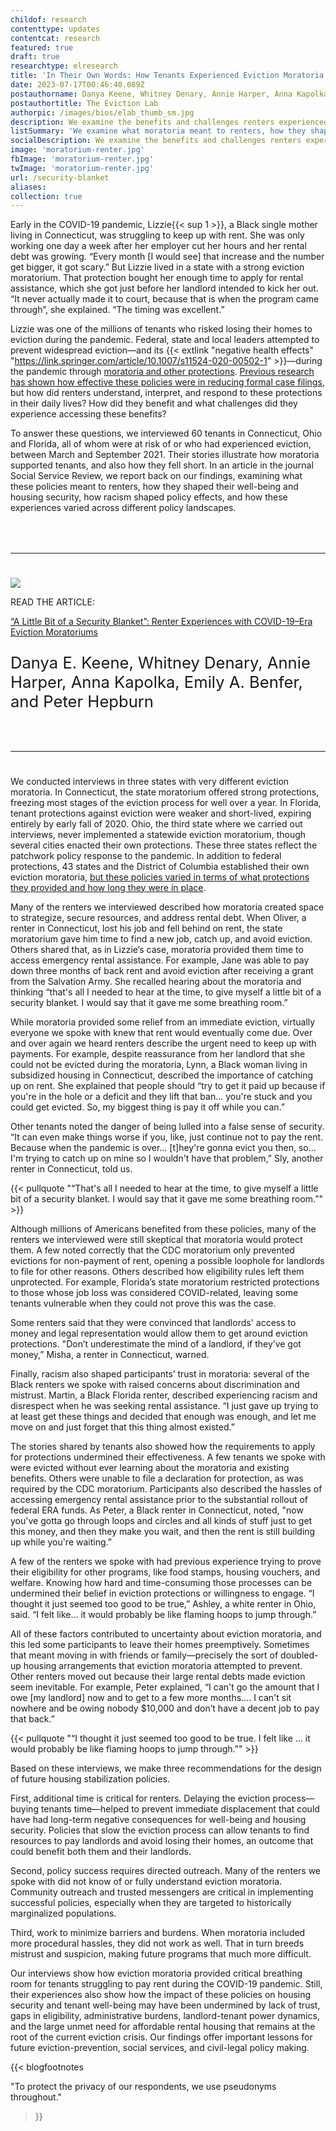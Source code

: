 ```yaml
---
childof: research
contenttype: updates
contentcat: research
featured: true
draft: true
researchtype: elresearch
title: 'In Their Own Words: How Tenants Experienced Eviction Moratoria'
date: 2023-07-17T00:46:40.089Z
postauthorname: Danya Keene, Whitney Denary, Annie Harper, Anna Kapolka, Emily Benfer, and Peter Hepburn
postauthortitle: The Eviction Lab
authorpic: /images/bios/elab_thumb_sm.jpg
description: We examine the benefits and challenges renters experienced as a result of moratorium policies.
listSummary: 'We examine what moratoria meant to renters, how they shaped their well-being and housing security, how racism shaped policy effects, and how these experiences varied across different policy landscapes.' 
socialDescription: We examine the benefits and challenges renters experienced as a result of moratorium policies.
image: 'moratorium-renter.jpg'
fbImage: 'moratorium-renter.jpg'
twImage: 'moratorium-renter.jpg'
url: /security-blanket
aliases:
collection: true  
---
```

Early in the COVID-19 pandemic, Lizzie{{< sup 1 >}}, a Black single mother living in Connecticut, was struggling to keep up with rent. She was only working one day a week after her employer cut her hours and her rental debt was growing. “Every month [I would see] that increase and the number get bigger, it got scary.” But Lizzie lived in a state with a strong eviction moratorium. That protection bought her enough time to apply for rental assistance, which she got just before her landlord intended to kick her out. “It never actually made it to court, because that is when the program came through”, she explained. “The timing was excellent.”

<span></span>

Lizzie was one of the millions of tenants who risked losing their homes to eviction during the pandemic. Federal, state and local leaders attempted to prevent widespread eviction—and its {{< extlink "negative health effects" "https://link.springer.com/article/10.1007/s11524-020-00502-1" >}}—during the pandemic through [moratoria and other protections](https://evictionlab.org/assessing-state-eviction-prevention-covid-19/). [Previous research has shown how effective these policies were in reducing formal case filings](https://evictionlab.org/covid-era-policies-cut-eviction-filings-by-more-than-half/), but how did renters understand, interpret, and respond to these protections in their daily lives? How did they benefit and what challenges did they experience accessing these benefits?

To answer these questions, we interviewed 60 tenants in Connecticut, Ohio and Florida, all of whom were at risk of or who had experienced eviction, between March and September 2021. Their stories illustrate how moratoria supported tenants, and also how they fell short. In an article in the journal Social Service Review, we report back on our findings, examining what these policies meant to renters, how they shaped their well-being and housing security, how racism shaped policy effects, and how these experiences varied across different policy landscapes.

<hr style="border-top-color: #2c897f; margin: 4rem 0 2.4rem;">
<div class="d-flex flex-wrap flex-md-nowrap align-items-center mw-100 mt-2 mb-5">
    <div class="pr-12 pr-md-0">
        <a href="https://www.journals.uchicago.edu/doi/10.1086/725320" target="_blank" rel="noreferrer noopener"><img class="journal-image mb-3 mb-md-0" src="ssr.jpeg" /></a>
    </div>
    <div class="ml-md-3"><p class="green gt-eesti journal-subheading">READ THE ARTICLE:</p>
        <p><a class="green gt-eesti journal-heading" href="https://www.journals.uchicago.edu/doi/10.1086/725320" target="_blank" rel="noreferrer noopener">“A Little Bit of a Security Blanket”: Renter Experiences with COVID-19–Era Eviction Moratoriums</a></p>
        <p class="mt-3" style="font-size: 1.6rem;">Danya E. Keene, Whitney Denary, Annie Harper, Anna Kapolka, Emily A. Benfer, and Peter Hepburn</p>
    </div>
</div>
<hr style="border-top-color: #2c897f; margin: 4rem 0 2.4rem;">

We conducted interviews in three states with very different eviction moratoria. In Connecticut, the state moratorium offered strong protections, freezing most stages of the eviction process for well over a year. In Florida, tenant protections against eviction were weaker and short-lived, expiring entirely by early fall of 2020. Ohio, the third state where we carried out interviews, never implemented a statewide eviction moratorium, though several cities enacted their own protections. These three states reflect the patchwork policy response to the pandemic. In addition to federal protections, 43 states and the District of Columbia established their own eviction moratoria, [but these policies varied in terms of what protections they provided and how long they were in place](https://evictionlab.org/assessing-state-eviction-prevention-covid-19/).

Many of the renters we interviewed described how moratoria created space to strategize, secure resources, and address rental debt. When Oliver, a renter in Connecticut, lost his job and fell behind on rent, the state moratorium gave him time to find a new job, catch up, and avoid eviction. Others shared that, as in Lizzie’s case, moratoria provided them time to access emergency rental assistance. For example, Jane was able to pay down three months of back rent and avoid eviction after receiving a grant from the Salvation Army. She recalled hearing about the moratoria and thinking “that's all I needed to hear at the time, to give myself a little bit of a security blanket. I would say that it gave me some breathing room.”
 
While moratoria provided some relief from an immediate eviction, virtually everyone we spoke with knew that rent would eventually come due. Over and over again we heard renters describe the urgent need to keep up with payments. For example, despite reassurance from her landlord that she could not be evicted during the moratoria, Lynn, a Black woman living in subsidized housing in Connecticut, described the importance of catching up on rent. She explained that people should “try to get it paid up because if you're in the hole or a deficit and they lift that ban... you're stuck and you could get evicted. So, my biggest thing is pay it off while you can.”  

Other tenants noted the danger of being lulled into a false sense of security. “It can even make things worse if you, like, just continue not to pay the rent. Because when the pandemic is over… [t]hey're gonna evict you then, so… I'm trying to catch up on mine so I wouldn't have that problem,” Sly, another renter in Connecticut, told us.  

{{< pullquote "“That's all I needed to hear at the time, to give myself a little bit of a security blanket. I would say that it gave me some breathing room.”" >}}
 
Although millions of Americans benefited from these policies, many of the renters we interviewed were still skeptical that moratoria would protect them. A few noted correctly that the CDC moratorium only prevented evictions for non-payment of rent, opening a possible loophole for landlords to file for other reasons. Others described how eligibility rules left them unprotected. For example, Florida’s state moratorium restricted protections to those whose job loss was considered COVID-related, leaving some tenants vulnerable when they could not prove this was the case. 

Some renters said that they were convinced that landlords' access to money and legal representation would allow them to get around eviction protections. "Don’t underestimate the mind of a landlord, if they’ve got money,” Misha, a renter in Connecticut, warned. 

Finally, racism also shaped participants’ trust in moratoria: several of the Black renters we spoke with raised concerns about discrimination and mistrust. Martin, a Black Florida renter, described experiencing racism and disrespect when he was seeking rental assistance. “I just gave up trying to at least get these things and decided that enough was enough, and let me move on and just forget that this thing almost existed.”
 
The stories shared by tenants also showed how the requirements to apply for protections undermined their effectiveness. A few tenants we spoke with were evicted without ever learning about the moratoria and existing benefits. Others were unable to file a declaration for protection, as was required by the CDC moratorium. Participants also described the hassles of accessing emergency rental assistance prior to the substantial rollout of federal ERA funds. As Peter, a Black renter in Connecticut, noted, "now you've gotta go through loops and circles and all kinds of stuff just to get this money, and then they make you wait, and then the rent is still building up while you're waiting.” 

A few of the renters we spoke with had previous experience trying to prove their eligibility for other programs, like food stamps, housing vouchers, and welfare. Knowing how hard and time-consuming those processes can be undermined their belief in eviction protections or willingness to engage.  “I thought it just seemed too good to be true,” Ashley, a white renter in Ohio, said. “I felt like… it would probably be like flaming hoops to jump through.”
 
All of these factors contributed to uncertainty about eviction moratoria, and this led some participants to leave their homes preemptively. Sometimes that meant moving in with friends or family—precisely the sort of doubled-up housing arrangements that eviction moratoria attempted to prevent. Other renters moved out because their large rental debts made eviction seem inevitable. For example, Peter explained, “I can't go the amount that I owe [my landlord] now and to get to a few more months…. I can't sit nowhere and be owing nobody $10,000 and don’t have a decent job to pay that back.”

 {{< pullquote "“I thought it just seemed too good to be true. I felt like … it would probably be like flaming hoops to jump through.”" >}}

 
Based on these interviews, we make three recommendations for the design of future housing stabilization policies.

First, additional time is critical for renters. Delaying the eviction process—buying tenants time—helped to prevent immediate displacement that could have had long-term negative consequences for well-being and housing security. Policies that slow the eviction process can allow tenants to find resources to pay landlords and avoid losing their homes, an outcome that could benefit both them and their landlords. 

Second, policy success requires directed outreach. Many of the renters we spoke with did not know of or fully understand eviction moratoria. Community outreach and trusted messengers are critical in implementing successful policies, especially when they are targeted to historically marginalized populations. 

Third, work to minimize barriers and burdens. When moratoria included more procedural hassles, they did not work as well. That in turn breeds mistrust and suspicion, making future programs that much more difficult.

Our interviews show how eviction moratoria provided critical breathing room for tenants struggling to pay rent during the COVID-19 pandemic. Still, their experiences also show how the impact of these policies on housing security and tenant well-being may have been undermined by lack of trust, gaps in eligibility, administrative burdens, landlord-tenant power dynamics, and the large unmet need for affordable rental housing that remains at the root of the current eviction crisis. Our findings offer important lessons for future eviction-prevention, social services, and civil-legal policy making.

{{< blogfootnotes 

"To protect the privacy of our respondents, we use pseudonyms throughout." 

>}}
